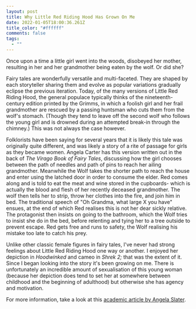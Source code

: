 ```yaml
---
layout: post
title: Why Little Red Riding Hood Has Grown On Me
date: 2022-01-05T18:00:36.261Z
title_color: "#ffffff"
comments: false
tags:
  - ""
---
```

Once upon a time a little girl went into the woods, disobeyed her mother, resulting in her and her grandmother being eaten by the wolf. Or did she?

Fairy tales are wonderfully versatile and multi-faceted. They are shaped by each storyteller sharing them and evolve as popular variations gradually eclipse the previous iteration. Today, of the many versions of Little Red Riding Hood, the general populace typically thinks of the nineteenth-century edition printed by the Grimms, in which a foolish girl and her frail grandmother are rescued by a passing huntsman who cuts them from the wolf's stomach. (Though they tend to leave off the second wolf who follows the young girl and is drowned during an attempted break-in through the chimney.) This was not always the case however.

Folklorists have been saying for several years that it is likely this tale was originally quite different, and was likely a story of a rite of passage for girls as they became women. Angela Carter has this version written out in the back of *The Virago Book of Fairy Tales*, discussing how the girl chooses between the path of needles and path of pins to reach her ailing grandmother. Meanwhile the Wolf takes the shorter path to reach the house and enter using the latched door in order to consume the elder. Red comes along and is told to eat the meat and wine stored in the cupboards- which is actually the blood and flesh of her recently deceased grandmother. The wolf then tells her to strip, throw her clothes into the fire, and join him in bed. The traditional speech of "Oh Grandma, what large X you have" ensues, at the end of which Red realises this is not her dear sickly relative. The protagonist then insists on going to the bathroom, which the Wolf tries to insist she do in the bed, before relenting and tying her to a tree outside to prevent escape. Red gets free and runs to safety, the Wolf realising his mistake too late to catch his prey.

Unlike other classic female figures in fairy tales, I've never had strong feelings about Little Red Riding Hood one way or another. I enjoyed her depiction in *Hoodwinked* and cameo in *Shrek 2;* that was the extent of it. Since I began looking into the story it's been growing on me. There is unfortunately an incredible amount of sexualisation of this young woman (because her depiction does tend to set her at somewhere between childhood and the beginning of adulthood) but otherwise she has agency and motivation.

For more information, take a look at this [academic article by Angela Slater](https://www.angelaslatter.com/little-red-riding-hood-%E2%80%93-life-off-the-path/#:~:text=There%20is%20no%20exact%20explanation%20of%20the%20difference,periods%20of%20growth%20in%20a%20young%20girl%E2%80%99s%20life.).